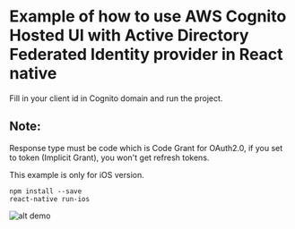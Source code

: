# Example of how to use AWS Cognito Hosted UI with Active Directory Federated Identity provider in React native

Fill in your client id in Cognito domain and run the project.

## Note:

Response type must be code which is Code Grant for OAuth2.0, if you set to token (Implicit Grant), you won't get refresh tokens.

This example is only for iOS version.

```
npm install --save
react-native run-ios
```

![alt demo](ezgif-1-01d8ca0f8d2b.gif)
